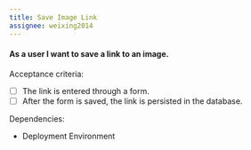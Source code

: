 ```yaml
---
title: Save Image Link
assignee: weixing2014
---
```


#### As a user I want to save a link to an image.

Acceptance criteria:
- [ ] The link is entered through a form.
- [ ] After the form is saved, the link is persisted in the database.

Dependencies:
- Deployment Environment
